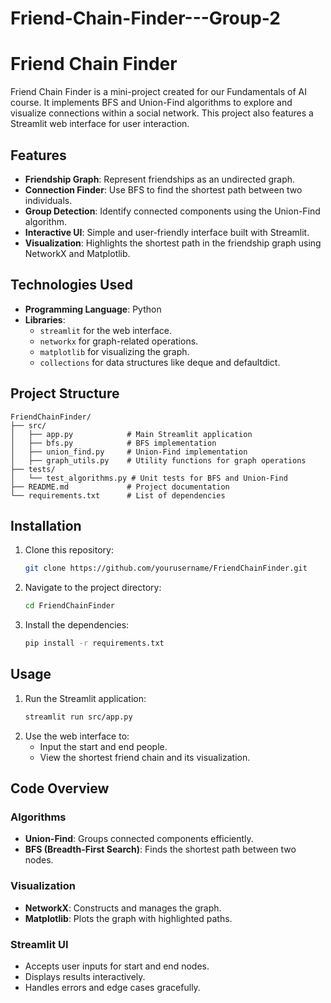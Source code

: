 # Friend-Chain-Finder---Group-2


# Friend Chain Finder

Friend Chain Finder is a mini-project created for our Fundamentals of AI course. It implements BFS and Union-Find algorithms to explore and visualize connections within a social network. This project also features a Streamlit web interface for user interaction.

## Features
- **Friendship Graph**: Represent friendships as an undirected graph.
- **Connection Finder**: Use BFS to find the shortest path between two individuals.
- **Group Detection**: Identify connected components using the Union-Find algorithm.
- **Interactive UI**: Simple and user-friendly interface built with Streamlit.
- **Visualization**: Highlights the shortest path in the friendship graph using NetworkX and Matplotlib.

## Technologies Used
- **Programming Language**: Python
- **Libraries**:
  - `streamlit` for the web interface.
  - `networkx` for graph-related operations.
  - `matplotlib` for visualizing the graph.
  - `collections` for data structures like deque and defaultdict.

## Project Structure
```
FriendChainFinder/
├── src/
│   ├── app.py            # Main Streamlit application
│   ├── bfs.py            # BFS implementation
│   ├── union_find.py     # Union-Find implementation
│   ├── graph_utils.py    # Utility functions for graph operations
├── tests/
│   └── test_algorithms.py # Unit tests for BFS and Union-Find
├── README.md             # Project documentation
└── requirements.txt      # List of dependencies
```

## Installation
1. Clone this repository:
   ```bash
   git clone https://github.com/yourusername/FriendChainFinder.git
   ```
2. Navigate to the project directory:
   ```bash
   cd FriendChainFinder
   ```
3. Install the dependencies:
   ```bash
   pip install -r requirements.txt
   ```

## Usage
1. Run the Streamlit application:
   ```bash
   streamlit run src/app.py
   ```
2. Use the web interface to:
   - Input the start and end people.
   - View the shortest friend chain and its visualization.


## Code Overview
### Algorithms
- **Union-Find**: Groups connected components efficiently.
- **BFS (Breadth-First Search)**: Finds the shortest path between two nodes.

### Visualization
- **NetworkX**: Constructs and manages the graph.
- **Matplotlib**: Plots the graph with highlighted paths.

### Streamlit UI
- Accepts user inputs for start and end nodes.
- Displays results interactively.
- Handles errors and edge cases gracefully.





